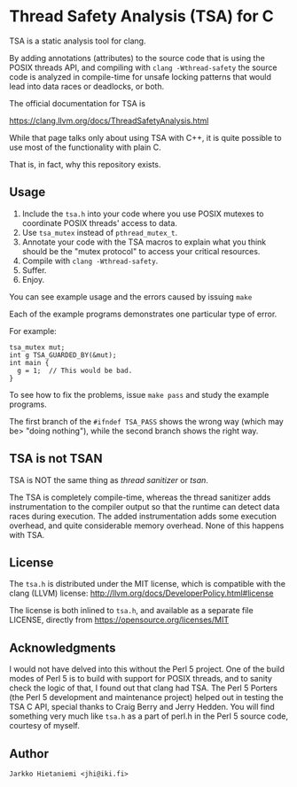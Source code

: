 # Thread Safety Analysis (TSA) for C

TSA is a static analysis tool for clang.

By adding annotations (attributes) to the source code that is using
the POSIX threads API, and compiling with ```clang -Wthread-safety```
the source code is analyzed in compile-time for unsafe locking
patterns that would lead into data races or deadlocks, or both.

The official documentation for TSA is

https://clang.llvm.org/docs/ThreadSafetyAnalysis.html

While that page talks only about using TSA with C++, it is quite
possible to use most of the functionality with plain C.

That is, in fact, why this repository exists.

## Usage

1. Include the `tsa.h` into your code where you use POSIX mutexes to coordinate POSIX threads' access to data.
2. Use `tsa_mutex` instead of `pthread_mutex_t`.
3. Annotate your code with the TSA macros to explain what you think should be the "mutex protocol" to access your critical resources.
4. Compile with `clang -Wthread-safety`.
5. Suffer.
6. Enjoy.

You can see example usage and the errors caused by issuing ```make```

Each of the example programs demonstrates one particular type of error.

For example:

```
tsa_mutex mut;
int g TSA_GUARDED_BY(&mut);
int main {
  g = 1;  // This would be bad.
}
```  

To see how to fix the problems, issue ```make pass``` and study the
example programs.

The first branch of the `#ifndef TSA_PASS` shows the wrong way (which
may be> "doing nothing"), while the second branch shows the right way.

## TSA is not TSAN

TSA is NOT the same thing as *thread sanitizer* or *tsan*.

The TSA is completely compile-time, whereas the thread sanitizer adds
instrumentation to the compiler output so that the runtime can detect
data races during execution.  The added instrumentation adds some
execution overhead, and quite considerable memory overhead.  None
of this happens with TSA.

## License

The `tsa.h` is distributed under the MIT license, which is compatible
with the clang (LLVM) license:
http://llvm.org/docs/DeveloperPolicy.html#license

The license is both inlined to `tsa.h`, and available as a separate file
LICENSE, directly from https://opensource.org/licenses/MIT

## Acknowledgments

I would not have delved into this without the Perl 5 project.  One of
the build modes of Perl 5 is to build with support for POSIX threads,
and to sanity check the logic of that, I found out that clang had TSA.
The Perl 5 Porters (the Perl 5 development and maintenance project)
helped out in testing the TSA C API, special thanks to Craig Berry and
Jerry Hedden.  You will find something very much like `tsa.h` as a part
of perl.h in the Perl 5 source code, courtesy of myself.

## Author

```
Jarkko Hietaniemi <jhi@iki.fi>
```
